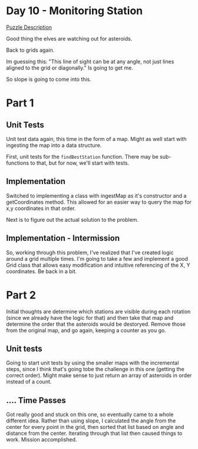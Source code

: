 # Day 10 - Monitoring Station

[Puzzle Description](https://adventofcode.com/2019/day/10)

Good thing the elves are watching out for asteroids.

Back to grids again.

Im guessing this: "This line of sight can be at any angle, not just lines aligned to the grid or diagonally." Is going to get me.

So slope is going to come into this.

# Part 1

## Unit Tests

Unit test data again, this time in the form of a map. Might as well start with ingesting the map into a data structure.

First, unit tests for the `findBestStation` function. There may be sub-functions to that, but for now, we'll start with tests.

## Implementation

Switched to implementing a class with ingestMap as it's constructor and a getCoordinates method. This allowed for an easier way to query the map for x,y coordinates in that order.

Next is to figure out the actual solution to the problem.

## Implementation - Intermission

So, working through this problem, I've realized that I've created logic around a grid multiple times. I'm going to take a few and implement a good Grid class that allows easy modification and intuitive referencing of the X, Y coordinates. Be back in a bit.

# Part 2

Initial thoughts are determine which stations are visible during each rotation (since we already have the logic for that) and then take that map and determine the order that the asteroids would be destoryed. Remove those from the original map, and go again, keeping a counter as you go.

## Unit tests

Going to start unit tests by using the smaller maps with the incremental steps, since I think that's going tobe the challenge in this one (getting the correct order). Might make sense to just return an array of asteroids in order instead of a count.

## .... Time Passes

Got really good and stuck on this one, so eventually came to a whole different idea. Rather than using slope, I calculated the angle from the center for every point in the grid, then sorted that list based on angle and distance from the center. Iterating through that list then caused things to work. Mission accomplished.